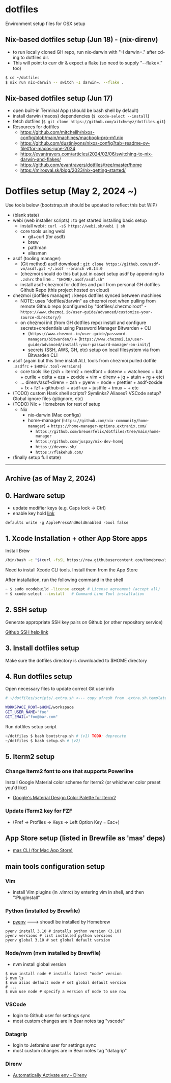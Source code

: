 # dotfiles

Environment setup files for OSX setup

## Nix-based dotfiles setup (Jun 18) - (nix-direnv)

- to run locally cloned GH repo, run nix-darwin with "-I darwin=." after cd-ing to dotfiles dir.
- This will point to curr dir & expect a flake (so need to supply "--flake=." too)
 
```bash
$ cd ~/dotfiles
$ nix run nix-darwin -- switch -I darwin=. --flake .
```

## Nix-based dotfiles setup (Jun 17)

- open built-in Terminal App (should be bash shell by default)
- install darwin (macos) dependencies (`$ xcode-select --install`)
- fetch dotfiles (`$ git clone https://github.com/aitchwhyz/dotfiles.git`)
- Resources for dotfiles
  - https://github.com/mitchellh/nixos-config/blob/main/machines/macbook-pro-m1.nix
  - https://github.com/dustinlyons/nixos-config?tab=readme-ov-file#for-macos-june-2024
  - https://evantravers.com/articles/2024/02/06/switching-to-nix-darwin-and-flakes/
  - https://github.com/evantravers/dotfiles/tree/master/home
  - https://mirosval.sk/blog/2023/nix-getting-started/



# Dotfiles setup (May 2, 2024 ~)

Use tools below
(bootstrap.sh should be updated to reflect this but WIP)

- (blank state)
- webi (web installer scripts) : to get started installing basic setup
  - install webi : `curl -sS https://webi.sh/webi | sh`
  - core tools using webi
    - git+curl (for asdf)
    - brew
    - pathman
    - aliasman
- asdf (tooling manager)
  - (Git method) asdf download : `git clone https://github.com/asdf-vm/asdf.git ~/.asdf --branch v0.14.0`
  - (chezmoi should do this but just in case) setup asdf by appending to `.zshrc` the line `. "$HOME/.asdf/asdf.sh"`
  - install asdf-chezmoi for dotfiles and pull from personal GH dotfiles Github Repo (this project hosted on cloud)
- chezmoi (dotfiles manager) : keeps dotfiles synced between machines
  - NOTE: uses "dotfiles/darwin" as chezmoi root when pulling from remote Github repo (configured by "dotfiles/.chezmoiroot" - `https://www.chezmoi.io/user-guide/advanced/customize-your-source-directory/`)
  - on chezmoi init (from GH dotfiles repo) install and configure secrets+credentials using Password Manager Bitwarden + CLI
    - (`https://www.chezmoi.io/user-guide/password-managers/bitwarden/`) + (`https://www.chezmoi.io/user-guide/advanced/install-your-password-manager-on-init/`)
    - secrets (SSH, AWS, GH, etc) setup on local filesystem via from Bitwarden CLI
- asdf (again but this time install ALL tools from chezmoi pulled dotfile `.asdfrc` + `$HOME/.tool-versions`)
  - core tools like (zsh + iterm2 + nerdfont + dotenv + watchexec + bat + curlie + delta + eza + zoxide + vim + direnv + jq + atuin + rg + etc)
  - ... direnv/asdf-direnv + zsh + pyenv + node + prettier + asdf-zoxide + fx + fzf + github-cli + asdf-uv + justfile + tmux +  + etc
- (TODO) custom Hank shell scripts? Symlinks? Aliases? VSCode setup? Global ignore files (gitignore, etc)
- (TODO) Nix + Homebrew for rest of setup
  - Nix
    - nix-darwin (Mac configs)
    - home-manager (`https://github.com/nix-community/home-manager`) + `https://home-manager-options.extranix.com/`
      - `https://github.com/breuerfelix/dotfiles/tree/main/home-manager`
      - `https://github.com/juspay/nix-dev-home`j
      - `https://devenv.sh/`
      - `https://flakehub.com/`
- (finally setup full state)

---------------------

## Archive (as of May 2, 2024)

## 0. Hardware setup

- update modifier keys (e.g. Caps lock -> Ctrl)
- enable key hold [link](https://www.macworld.com/article/351347/how-to-activate-key-repetition-through-the-macos-terminal.html)

```
defaults write -g ApplePressAndHoldEnabled -bool false
```

## 1. Xcode Installation + other App Store apps

Install Brew

```bash
/bin/bash -c "$(curl -fsSL https://raw.githubusercontent.com/Homebrew/install/HEAD/install.sh)"
```

Need to install Xcode CLI tools.  Install them from the App Store

After installation, run the following command in the shell

```bash
~ $ sudo xcodebuild -license accept # License agreement (accept all)
~ $ xcode-select --install   # Command Line Tool installation
```

## 2. SSH setup

Generate appropriate SSH key pairs on Github (or other repository service)

[Github SSH help link](https://help.github.com/articles/connecting-to-github-with-ssh/)

## 3. Install dotfiles setup

Make sure the dotfiles directory is downloaded to $HOME directory

## 4. Run dotfiles setup

Open necessary files to update correct Git user info

```bash
# ~/dotfiles/scripts/.extra.sh <--- copy afresh from .extra.sh.template

WORKSPACE_ROOT=$HOME/workspace
GIT_USER_NAME="foo"
GIT_EMAIL="foo@bar.com"
```

Run dotfiles setup script

```bash
~/dotfiles $ bash bootstrap.sh # (v1) TODO: deprecate
~/dotfiles $ bash setup.sh # (v2)
```

## 5. Iterm2 setup

### Change iterm2 font to one that supports Powerline

Install Google Material color scheme for Iterm2 (or whichever color preset you'd like)

- [Google's Material Design Color Palette for Iterm2](https://github.com/MartinSeeler/iterm2-material-design)

### Update iTerm2 key for FZF

- (Pref -> Profiles -> Keys -> Left Option Key = Esc+)

## App Store setup (listed in Brewfile as 'mas' deps)

- [mas CLI (for Mac App Store)](https://github.com/mas-cli/mas)

## main tools configuration setup

### Vim

- install Vim plugins (in .vimrc) by entering vim in shell, and then ":PlugInstall"

### Python (installed by Brewfile)

- [pyenv](https://github.com/pyenv/pyenv) ---> shoudl be installed by Homebrew

```shell
pyenv install 3.10 # installs python version (3.10)
pyenv versions # list installed python versions
pyenv global 3.10 # set global default version
```

### Node/nvm (nvm installed by Brewfile)

- nvm install global version

```shell
$ nvm install node # installs latest "node" version
$ nvm ls
$ nvm alias default node # set global default version
# ...
$ nvm use node # specify a version of node to use now
```

### VSCode

- login to Github user for settings sync
- most custom changes are in Bear notes tag "vscode"

### Datagrip

- login to Jetbrains user for settings sync
- most custom changes are in Bear notes tag "datagrip"

### Direnv

- [Automatically Activate env - Direnv](https://direnv.net/)

